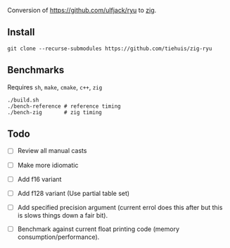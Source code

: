 Conversion of https://github.com/ulfjack/ryu to [zig](https://ziglang.org/).

## Install

```
git clone --recurse-submodules https://github.com/tiehuis/zig-ryu
```

## Benchmarks

Requires `sh`, `make`, `cmake`, `c++`, `zig`

```
./build.sh
./bench-reference # reference timing
./bench-zig       # zig timing
```

## Todo

 - [ ] Review all manual casts
 - [ ] Make more idiomatic
 - [ ] Add f16 variant
 - [ ] Add f128 variant (Use partial table set)
 - [ ] Add specified precision argument (current errol does this after but this is
   slows things down a fair bit).
 - [ ] Benchmark against current float printing code (memory
   consumption/performance).

